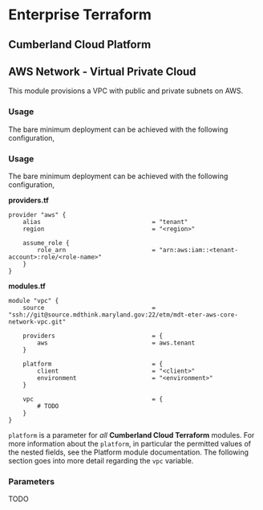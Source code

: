 # Enterprise Terraform 
## Cumberland Cloud Platform
## AWS Network - Virtual Private Cloud

This module provisions a VPC with public and private subnets on AWS.

### Usage

The bare minimum deployment can be achieved with the following configuration,

### Usage

The bare minimum deployment can be achieved with the following configuration,

**providers.tf**

```hcl
provider "aws" {
	alias 								= "tenant"
	region								= "<region>"

	assume_role {
		role_arn 						= "arn:aws:iam::<tenant-account>:role/<role-name>"
	}
}
```

**modules.tf**

```
module "vpc" {
	source          					= "ssh://git@source.mdthink.maryland.gov:22/etm/mdt-eter-aws-core-network-vpc.git"
	
	providers 							= {
		aws 							= aws.tenant
	}

	platform	                		= {
		client 							= "<client>"
		environment 					= "<environment>"
	}

	vpc									= {
        # TODO
	}
}
```

`platform` is a parameter for *all* **Cumberland Cloud Terraform** modules. For more information about the `platform`, in particular the permitted values of the nested fields, see the Platform module documentation. The following section goes into more detail regarding the `vpc` variable.

### Parameters

TODO